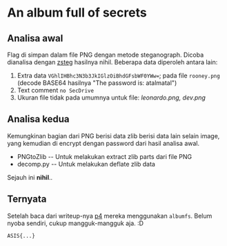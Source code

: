 # An album full of secrets
## Analisa awal
Flag di simpan dalam file PNG dengan metode steganograph. Dicoba dianalisa dengan [zsteg](https://github.com/zed-0xff/zsteg) hasilnya nihil. Beberapa data diperoleh antara lain:
1. Extra data `VGhlIHBhc3N3b3JkIGlzOiBhdGFsbWF0YWw=`; pada file `rooney.png` (decode BASE64 hasilnya "The password is: atalmatal")
1. Text comment `no SecDrive`
1. Ukuran file tidak pada umumnya untuk file: _leonardo.png, dev.png_

## Analisa kedua
Kemungkinan bagian dari PNG berisi data zlib berisi data lain selain image, yang kemudian di encrypt dengan password dari hasil analisa awal.

- PNGtoZlib -- Untuk melakukan extract zlib parts dari file PNG
- decomp.py -- Untuk melakukan deflate zlib data

Sejauh ini **nihil**..

## Ternyata
Setelah baca dari writeup-nya [p4](https://github.com/p4-team/ctf/tree/master/2019-11-16-asis-finals/secrets) mereka menggunakan `albumfs`. Belum nyoba sendiri, cukup mangguk-mangguk aja. :D

`ASIS{...}`
